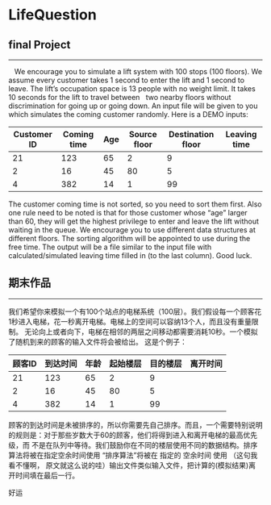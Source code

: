 # LifeQuestion

## final Project
------

    We encourage you to simulate a lift system with 100 stops (100 floors). We assume every customer takes 1 second to enter the lift and  1 second to leave. The lift’s occupation space is 13 people with no weight limit. It takes 10 seconds for the lift to travel between    two nearby floors without discrimination for going up or going down. An input file will be given to you which simulates the coming customer randomly. Here is a DEMO inputs:


|Customer ID|	Coming time|	Age	|Source floor|	Destination floor|	Leaving time|
|---|---|---|---|---|---|
|21	|123|	65|	2	|9	
|2	|16|	45|	80|	5	
|4	|382|	14|	1|	99	

The customer coming time is not sorted, so you need to sort them first. Also one rule need to be noted is that for those customer whose “age” larger than 60, they will get the highest privilege to enter and leave the lift without waiting in the queue. We encourage you to use different data structures at different floors. The sorting algorithm will be appointed to use during the free time. The output will be a file similar to the input file with calculated/simulated leaving time filled in (to the last column).
Good luck.


## 期末作品

------

 我们希望你来模拟一个有100个站点的电梯系统（100层）。我们假设每一个顾客花1秒进入电梯，花一秒离开电梯。电梯上的空间可以容纳13个人，而且没有重量限制。
无论向上或者向下，电梯在相邻的两层之间移动都需要消耗10秒。一个模拟了随机到来的顾客的输入文件将会被给出。
这是个例子：

   
|顾客ID |	到达时间 |	年龄 |	起始楼层	 | 目的楼层	|离开时间 |
|---|---|---|---|---|---|
|21	|123|	65|	2	|9	
|2	|16|	45|	80|	5	
|4	|382|	14|	1|	99	


顾客的到达时间是未被排序的，所以你需要先自己排序。而且，一个需要特别说明的规则是：对于那些岁数大于60的顾客，他们将得到进入和离开电梯的最高优先级，而
不是在队列中等待。我们鼓励你在不同的楼层使用不同的数据结构。排序算法将被在指定空余时间使用 “排序算法”将被在 指定的 空余时间 使用 （这句我看不懂啊，
原文就这么说的哇）输出文件类似输入文件，把计算的(模拟结果)离开时间填在最后一行。

好运







